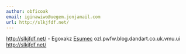 ```yaml
---
author: obficoak
email: iginawiwo@uegem.jonjamail.com
url: http://slkjfdf.net/
---
```


http://slkjfdf.net/ - Egoxakz <a href="http://slkjfdf.net/">Esumec</a> ozl.pwfw.blog.dandart.co.uk.vmu.ui http://slkjfdf.net/